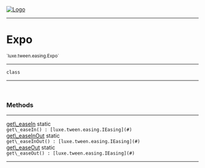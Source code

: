 
[![Logo](../../../../images/logo.png)](../../../../api/index.html)

---



<h1>Expo</h1>
<small>`luxe.tween.easing.Expo`</small>



---

`class`

---

&nbsp;
&nbsp;







<h3>Methods</h3> <hr/><span class="method apipage">
            <a name="get_easeIn"><a class="lift" href="#get_easeIn">get\_easeIn</a></a> <span class="inline-block static">static</span><div class="clear"></div><code class="signature apipage">get\_easeIn() : [luxe.tween.easing.IEasing](#)</code><br/><span class="small_desc_flat"></span>
        </span>
    <span class="method apipage">
            <a name="get_easeInOut"><a class="lift" href="#get_easeInOut">get\_easeInOut</a></a> <span class="inline-block static">static</span><div class="clear"></div><code class="signature apipage">get\_easeInOut() : [luxe.tween.easing.IEasing](#)</code><br/><span class="small_desc_flat"></span>
        </span>
    <span class="method apipage">
            <a name="get_easeOut"><a class="lift" href="#get_easeOut">get\_easeOut</a></a> <span class="inline-block static">static</span><div class="clear"></div><code class="signature apipage">get\_easeOut() : [luxe.tween.easing.IEasing](#)</code><br/><span class="small_desc_flat"></span>
        </span>
    





---

&nbsp;
&nbsp;
&nbsp;
&nbsp;